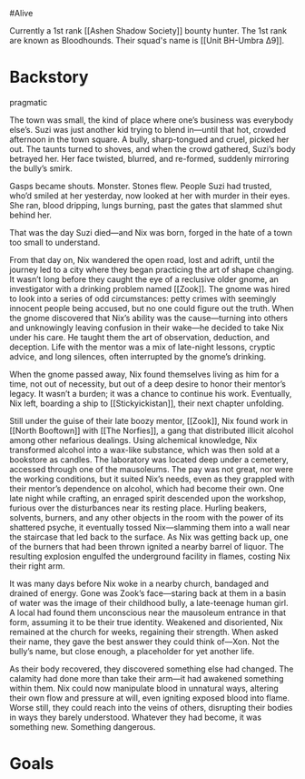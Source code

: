 #Alive 

Currently a 1st rank [[Ashen Shadow Society]] bounty hunter. The 1st rank are known as Bloodhounds. Their squad's name is [[Unit BH-Umbra Δ9]].
# Backstory

pragmatic

The town was small, the kind of place where one’s business was everybody else’s. Suzi was just another kid trying to blend in—until that hot, crowded afternoon in the town square. A bully, sharp-tongued and cruel, picked her out. The taunts turned to shoves, and when the crowd gathered, Suzi’s body betrayed her. Her face twisted, blurred, and re-formed, suddenly mirroring the bully’s smirk.

Gasps became shouts. Monster. Stones flew. People Suzi had trusted, who’d smiled at her yesterday, now looked at her with murder in their eyes. She ran, blood dripping, lungs burning, past the gates that slammed shut behind her.

That was the day Suzi died—and Nix was born, forged in the hate of a town too small to understand.

From that day on, Nix wandered the open road, lost and adrift, until the journey led to a city where they began practicing the art of shape changing. It wasn’t long before they caught the eye of a reclusive older gnome, an investigator with a drinking problem named [[Zook]]. The gnome was hired to look into a series of odd circumstances: petty crimes with seemingly innocent people being accused, but no one could figure out the truth. When the gnome discovered that Nix’s ability was the cause—turning into others and unknowingly leaving confusion in their wake—he decided to take Nix under his care. He taught them the art of observation, deduction, and deception. Life with the mentor was a mix of late-night lessons, cryptic advice, and long silences, often interrupted by the gnome’s drinking.

When the gnome passed away, Nix found themselves living as him for a time, not out of necessity, but out of a deep desire to honor their mentor’s legacy. It wasn’t a burden; it was a chance to continue his work. Eventually, Nix left, boarding a ship to [[Stickyickistan]], their next chapter unfolding.

Still under the guise of their late boozy mentor, [[Zook]], Nix found work in [[North Booftown]] with [[The Norfies]], a gang that distributed illicit alcohol among other nefarious dealings. Using alchemical knowledge, Nix transformed alcohol into a wax-like substance, which was then sold at a bookstore as candles. The laboratory was located deep under a cemetery, accessed through one of the mausoleums. The pay was not great, nor were the working conditions, but it suited Nix’s needs, even as they grappled with their mentor’s dependence on alcohol, which had become their own. One late night while crafting, an enraged spirit descended upon the workshop, furious over the disturbances near its resting place. Hurling beakers, solvents, burners, and any other objects in the room with the power of its shattered psyche, it eventually tossed Nix—slamming them into a wall near the staircase that led back to the surface. As Nix was getting back up, one of the burners that had been thrown ignited a nearby barrel of liquor. The resulting explosion engulfed the underground facility in flames, costing Nix their right arm.

It was many days before Nix woke in a nearby church, bandaged and drained of energy. Gone was Zook’s face—staring back at them in a basin of water was the image of their childhood bully, a late-teenage human girl. A local had found them unconscious near the mausoleum entrance in that form, assuming it to be their true identity. Weakened and disoriented, Nix remained at the church for weeks, regaining their strength. When asked their name, they gave the best answer they could think of—Xon. Not the bully’s name, but close enough, a placeholder for yet another life.

As their body recovered, they discovered something else had changed. The calamity had done more than take their arm—it had awakened something within them. Nix could now manipulate blood in unnatural ways, altering their own flow and pressure at will, even igniting exposed blood into flame. Worse still, they could reach into the veins of others, disrupting their bodies in ways they barely understood. Whatever they had become, it was something new. Something dangerous.

# Goals